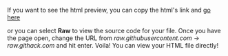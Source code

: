 If you want to see the html preview, you can copy the html's link and [go here](https://htmlpreview.github.io/)

or you can select **Raw** to view the source code for your file. Once you have the page open, change the URL from *raw.githubusercontent.com* -> *raw.githack.com* and hit enter. Voila! You can view your HTML file directly!
